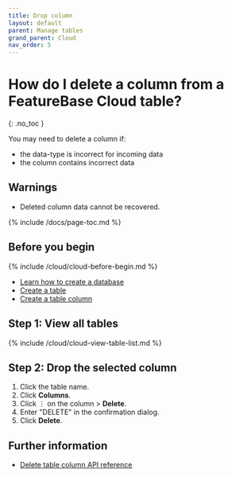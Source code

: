 ```yaml
---
title: Drop column
layout: default
parent: Manage tables
grand_parent: Cloud
nav_order: 5
---
```

# How do I delete a column from a FeatureBase Cloud table?
{: .no_toc }

You may need to delete a column if:
* the data-type is incorrect for incoming data
* the column contains incorrect data

## Warnings

* Deleted column data cannot be recovered.

{% include /docs/page-toc.md %}

## Before you begin

{% include /cloud/cloud-before-begin.md %}
* [Learn how to create a database](/docs/cloud/cloud-databases/cloud-db-manage)
* [Create a table](/docs/cloud/cloud-tables/cloud-table-create)
* [Create a table column](/docs/cloud/cloud-databases/cloud-table-add-column)

## Step 1: View all tables

{% include /cloud/cloud-view-table-list.md %}

## Step 2: Drop the selected column

1. Click the table name.
2. Click **Columns**.
3. Click &#8942; on the column > **Delete**.
5. Enter "DELETE" in the confirmation dialog.
6. Click **Delete**.

## Further information

* [Delete table column API reference](https://api-docs-featurebase-cloud.redoc.ly/v2#operation/deletetableColumn)

